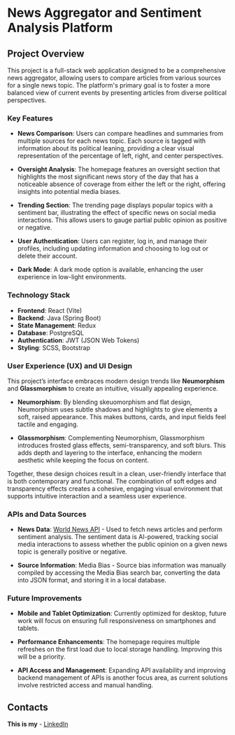 # **News Aggregator and Sentiment Analysis Platform**

## **Project Overview**

This project is a full-stack web application designed to be a comprehensive news aggregator, allowing users to compare articles from various sources for a single news topic. The platform's primary goal is to foster a more balanced view of current events by presenting articles from diverse political perspectives.

### **Key Features**

- **News Comparison**: Users can compare headlines and summaries from multiple sources for each news topic. Each source is tagged with information about its political leaning, providing a clear visual representation of the percentage of left, right, and center perspectives.
  
- **Oversight Analysis**: The homepage features an oversight section that highlights the most significant news story of the day that has a noticeable absence of coverage from either the left or the right, offering insights into potential media biases.

- **Trending Section**: The trending page displays popular topics with a sentiment bar, illustrating the effect of specific news on social media interactions. This allows users to gauge partial public opinion as positive or negative.

- **User Authentication**: Users can register, log in, and manage their profiles, including updating information and choosing to log out or delete their account.

- **Dark Mode**: A dark mode option is available, enhancing the user experience in low-light environments.

### **Technology Stack**

- **Frontend**: React (Vite)
- **Backend**: Java (Spring Boot)
- **State Management**: Redux
- **Database**: PostgreSQL
- **Authentication**: JWT (JSON Web Tokens)
- **Styling**: SCSS, Bootstrap

### **User Experience (UX) and UI Design**

This project’s interface embraces modern design trends like **Neumorphism** and **Glassmorphism** to create an intuitive, visually appealing experience.

- **Neumorphism**: By blending skeuomorphism and flat design, Neumorphism uses subtle shadows and highlights to give elements a soft, raised appearance. This makes buttons, cards, and input fields feel tactile and engaging.

- **Glassmorphism**: Complementing Neumorphism, Glassmorphism introduces frosted glass effects, semi-transparency, and soft blurs. This adds depth and layering to the interface, enhancing the modern aesthetic while keeping the focus on content.

Together, these design choices result in a clean, user-friendly interface that is both contemporary and functional. The combination of soft edges and transparency effects creates a cohesive, engaging visual environment that supports intuitive interaction and a seamless user experience.


### **APIs and Data Sources**

- **News Data**: [World News API](https://worldnewsapi.com) - Used to fetch news articles and perform sentiment analysis. The sentiment data is AI-powered, tracking social media interactions to assess whether the public opinion on a given news topic is generally positive or negative.
  
- **Source Information**: Media Bias - Source bias information was manually compiled by accessing the Media Bias search bar, converting the data into JSON format, and storing it in a local database.

### **Future Improvements**

- **Mobile and Tablet Optimization**: Currently optimized for desktop, future work will focus on ensuring full responsiveness on smartphones and tablets.

- **Performance Enhancements**: The homepage requires multiple refreshes on the first load due to local storage handling. Improving this will be a priority.

- **API Access and Management**: Expanding API availability and improving backend management of APIs is another focus area, as current solutions involve restricted access and manual handling.

## **Contacts**

**This is my** - [LinkedIn](https://www.linkedin.com/in/emanuele-pezzato-1232a824a)
